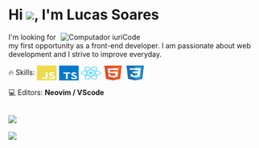 <h1 align="left">Hi <img src="https://raw.githubusercontent.com/kaueMarques/kaueMarques/master/hi.gif" height="30px">, I'm Lucas Soares</h1>

<img justify="center" src="https://raw.githubusercontent.com/MicaelliMedeiros/micaellimedeiros/master/image/computer-illustration.png" min-width="400px" max-width="400px" width="400px" align="right" alt="Computador iuriCode">

<p align="left"> 
  I'm looking for my first opportunity as a front-end developer. I am passionate about web development and I strive to improve everyday.
</p>

<p align="left">
  🔥 Skills:
  <img align="center" alt="Js" height="30" width="40" src="https://raw.githubusercontent.com/devicons/devicon/master/icons/javascript/javascript-plain.svg">
  <img align="center" alt="Ts" height="30" width="40" src="https://raw.githubusercontent.com/devicons/devicon/master/icons/typescript/typescript-plain.svg">
  <img align="center" alt="React" height="30" width="40" src="https://raw.githubusercontent.com/devicons/devicon/master/icons/react/react-original.svg">
  <img align="center" alt="HTML" height="30" width="40" src="https://raw.githubusercontent.com/devicons/devicon/master/icons/html5/html5-original.svg">
  <img align="center" alt="CSS" height="30" width="40" src="https://raw.githubusercontent.com/devicons/devicon/master/icons/css3/css3-original.svg">
</p>
<p align="left">
  💻 Editors: <strong>Neovim / VScode</strong>
</p>

<br>

<div align="left">
  <a href="https://github.com/lucasmsoares1">
  <img height="180rem" src="https://github-readme-stats.vercel.app/api?username=lucasmsoares1&show_icons=true&theme=dracula&include_all_commits=true&count_private=true"/>
</div>
  
<p align="left">
  <a href = "mailto:lucasmsoaresdev@gmal.com"><img src="https://img.shields.io/badge/-Gmail-%23333?style=for-the-badge&logo=gmail&logoColor=white" target="_blank"></a>
</p>  




